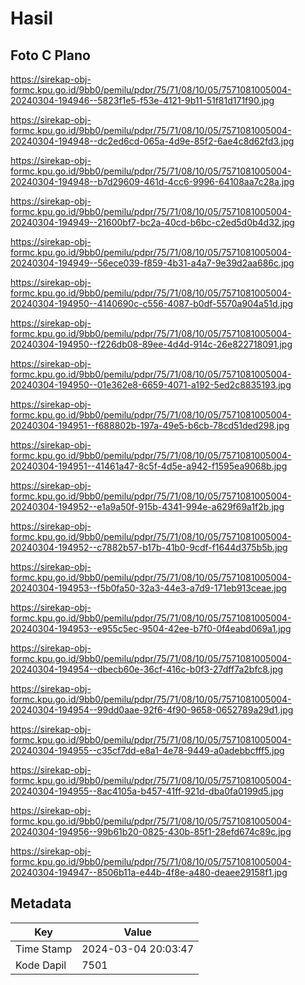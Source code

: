 # Hasil

## Foto C Plano

https://sirekap-obj-formc.kpu.go.id/9bb0/pemilu/pdpr/75/71/08/10/05/7571081005004-20240304-194946--5823f1e5-f53e-4121-9b11-51f81d171f90.jpg

https://sirekap-obj-formc.kpu.go.id/9bb0/pemilu/pdpr/75/71/08/10/05/7571081005004-20240304-194948--dc2ed6cd-065a-4d9e-85f2-6ae4c8d62fd3.jpg

https://sirekap-obj-formc.kpu.go.id/9bb0/pemilu/pdpr/75/71/08/10/05/7571081005004-20240304-194948--b7d29609-461d-4cc6-9996-64108aa7c28a.jpg

https://sirekap-obj-formc.kpu.go.id/9bb0/pemilu/pdpr/75/71/08/10/05/7571081005004-20240304-194949--21600bf7-bc2a-40cd-b6bc-c2ed5d0b4d32.jpg

https://sirekap-obj-formc.kpu.go.id/9bb0/pemilu/pdpr/75/71/08/10/05/7571081005004-20240304-194949--56ece039-f859-4b31-a4a7-9e39d2aa686c.jpg

https://sirekap-obj-formc.kpu.go.id/9bb0/pemilu/pdpr/75/71/08/10/05/7571081005004-20240304-194950--4140690c-c556-4087-b0df-5570a904a51d.jpg

https://sirekap-obj-formc.kpu.go.id/9bb0/pemilu/pdpr/75/71/08/10/05/7571081005004-20240304-194950--f226db08-89ee-4d4d-914c-26e822718091.jpg

https://sirekap-obj-formc.kpu.go.id/9bb0/pemilu/pdpr/75/71/08/10/05/7571081005004-20240304-194950--01e362e8-6659-4071-a192-5ed2c8835193.jpg

https://sirekap-obj-formc.kpu.go.id/9bb0/pemilu/pdpr/75/71/08/10/05/7571081005004-20240304-194951--f688802b-197a-49e5-b6cb-78cd51ded298.jpg

https://sirekap-obj-formc.kpu.go.id/9bb0/pemilu/pdpr/75/71/08/10/05/7571081005004-20240304-194951--41461a47-8c5f-4d5e-a942-f1595ea9068b.jpg

https://sirekap-obj-formc.kpu.go.id/9bb0/pemilu/pdpr/75/71/08/10/05/7571081005004-20240304-194952--e1a9a50f-915b-4341-994e-a629f69a1f2b.jpg

https://sirekap-obj-formc.kpu.go.id/9bb0/pemilu/pdpr/75/71/08/10/05/7571081005004-20240304-194952--c7882b57-b17b-41b0-9cdf-f1644d375b5b.jpg

https://sirekap-obj-formc.kpu.go.id/9bb0/pemilu/pdpr/75/71/08/10/05/7571081005004-20240304-194953--f5b0fa50-32a3-44e3-a7d9-171eb913ceae.jpg

https://sirekap-obj-formc.kpu.go.id/9bb0/pemilu/pdpr/75/71/08/10/05/7571081005004-20240304-194953--e955c5ec-9504-42ee-b7f0-0f4eabd069a1.jpg

https://sirekap-obj-formc.kpu.go.id/9bb0/pemilu/pdpr/75/71/08/10/05/7571081005004-20240304-194954--dbecb60e-36cf-416c-b0f3-27dff7a2bfc8.jpg

https://sirekap-obj-formc.kpu.go.id/9bb0/pemilu/pdpr/75/71/08/10/05/7571081005004-20240304-194954--99dd0aae-92f6-4f90-9658-0652789a29d1.jpg

https://sirekap-obj-formc.kpu.go.id/9bb0/pemilu/pdpr/75/71/08/10/05/7571081005004-20240304-194955--c35cf7dd-e8a1-4e78-9449-a0adebbcfff5.jpg

https://sirekap-obj-formc.kpu.go.id/9bb0/pemilu/pdpr/75/71/08/10/05/7571081005004-20240304-194955--8ac4105a-b457-41ff-921d-dba0fa0199d5.jpg

https://sirekap-obj-formc.kpu.go.id/9bb0/pemilu/pdpr/75/71/08/10/05/7571081005004-20240304-194956--99b61b20-0825-430b-85f1-28efd674c89c.jpg

https://sirekap-obj-formc.kpu.go.id/9bb0/pemilu/pdpr/75/71/08/10/05/7571081005004-20240304-194947--8506b11a-e44b-4f8e-a480-deaee29158f1.jpg


## Metadata

| Key        | Value               |
| ---------- | ------------------- |
| Time Stamp | 2024-03-04 20:03:47 |
| Kode Dapil | 7501                |



